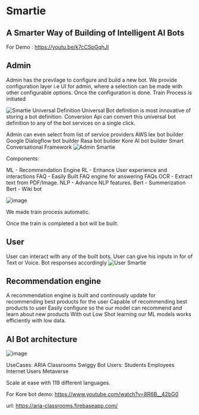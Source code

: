 # Smartie
## A Smarter Way of Building of Intelligent AI Bots

For Demo : https://youtu.be/k7cCSpGqhJI

## Admin
Admin has the previlage to configure and build a new bot. 
We provide configuration layer i.e UI for admin, where a selection can be made with other 
configurable options.
Once the configuration is done. Train Process is initiated

![Smartie Universal Definition](https://user-images.githubusercontent.com/36561348/179430531-64dd528f-1682-45d4-a80a-8999cb5e5087.png)
Universal Bot definition is most innovative of storing a bot definition. Conversion Api can convert this universal bot definition to any of the bot services on a single click. 

Admin can even select from list of service providers
    AWS lex bot builder
    Google Dialogflow bot builder
    Rasa bot builder
    Kore AI bot builder
    Smart Conversational Framework
    ![Admin Smartie](https://user-images.githubusercontent.com/36561348/177045016-fe2ccdea-18c7-462c-8c6c-8911e03ce949.png)


Components: 

ML    - Recommendation Engine 
RL     - Enhance User experience and interactions
FAQ  - Easily Built FAQ engine for answering FAQs
OCR  - Extract text from PDF/Image.
NLP  -  Advance NLP features.
	Bert - Summerization
	Bert - Wiki bot

![image](https://user-images.githubusercontent.com/36561348/179430605-965cf20a-e5a1-4d4b-a114-85a84fbc660e.png)

We made train process automatic. 

Once the train is completed a bot will be built. 

## User
User can interact with any of the built bots. 
User can give his inputs in for of Text or Voice. Bot responses accordingly
![User Smartie](https://user-images.githubusercontent.com/36561348/177045025-ff2f99ef-680a-4707-b9bb-0b3a8a993c4b.png)

## Recommendation engine
A recommendation engine is built and continously update for recommending best products for the user
    Capable of recommending best products to user
    Easily configure so the our model can recommend and learn about new products
    With out Low Shot learning our ML models works efficiently with low data. 
    
## AI Bot architecture
![image](https://user-images.githubusercontent.com/36561348/179430740-7905095b-8b1f-4eec-b089-c948fb4d1ea9.png)

UseCases:
	ARIA Classrooms
	Swiggy Bot
Users:
	Students
	Employees
	Internet Users
	Metaverse
	
Scale at ease with 119 different languages. 

For Kore bot demo:
https://www.youtube.com/watch?v=8R6B__42bG0

url: https://aria-classrooms.firebaseapp.com/
